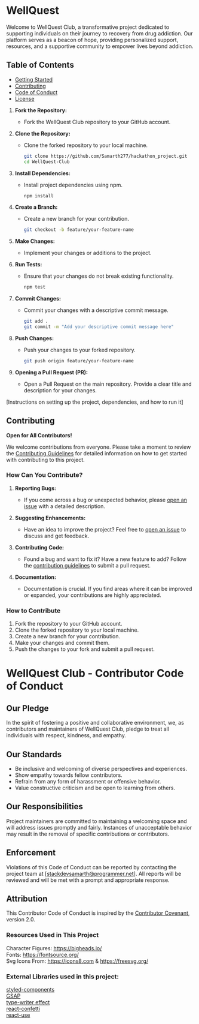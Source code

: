 # WellQuest

Welcome to WellQuest Club, a transformative project dedicated to supporting individuals on their journey to recovery from drug addiction. Our platform serves as a beacon of hope, providing personalized support, resources, and a supportive community to empower lives beyond addiction.

## Table of Contents

- [Getting Started](#getting-started)
- [Contributing](#contributing)
- [Code of Conduct](#code-of-conduct)
- [License](#license)

1. **Fork the Repository:**
   - Fork the WellQuest Club repository to your GitHub account.

2. **Clone the Repository:**
   - Clone the forked repository to your local machine.
     ```bash
     git clone https://github.com/Samarth277/hackathon_project.git
     cd WellQuest-Club
     ```

3. **Install Dependencies:**
   - Install project dependencies using npm.
     ```bash
     npm install
     ```

4. **Create a Branch:**
   - Create a new branch for your contribution.
     ```bash
     git checkout -b feature/your-feature-name
     ```

5. **Make Changes:**
   - Implement your changes or additions to the project.

6. **Run Tests:**
   - Ensure that your changes do not break existing functionality.
     ```bash
     npm test
     ```

7. **Commit Changes:**
   - Commit your changes with a descriptive commit message.
     ```bash
     git add .
     git commit -m "Add your descriptive commit message here"
     ```

8. **Push Changes:**
   - Push your changes to your forked repository.
     ```bash
     git push origin feature/your-feature-name
     ```

9. **Opening a Pull Request (PR):**
   - Open a Pull Request on the main repository. Provide a clear title and description for your changes.

[Instructions on setting up the project, dependencies, and how to run it]

## Contributing

**Open for All Contributors!**

We welcome contributions from everyone. Please take a moment to review the [Contributing Guidelines](CONTRIBUTING.md) for detailed information on how to get started with contributing to this project.

### How Can You Contribute?

1. **Reporting Bugs:**
   - If you come across a bug or unexpected behavior, please [open an issue](../../issues) with a detailed description.

2. **Suggesting Enhancements:**
   - Have an idea to improve the project? Feel free to [open an issue](../../issues) to discuss and get feedback.

3. **Contributing Code:**
   - Found a bug and want to fix it? Have a new feature to add? Follow the [contribution guidelines](CONTRIBUTING.md) to submit a pull request.

4. **Documentation:**
   - Documentation is crucial. If you find areas where it can be improved or expanded, your contributions are highly appreciated.

### How to Contribute

1. Fork the repository to your GitHub account.
2. Clone the forked repository to your local machine.
3. Create a new branch for your contribution.
4. Make your changes and commit them.
5. Push the changes to your fork and submit a pull request.

# WellQuest Club - Contributor Code of Conduct

## Our Pledge

In the spirit of fostering a positive and collaborative environment, we, as contributors and maintainers of WellQuest Club, pledge to treat all individuals with respect, kindness, and empathy.

## Our Standards

- Be inclusive and welcoming of diverse perspectives and experiences.
- Show empathy towards fellow contributors.
- Refrain from any form of harassment or offensive behavior.
- Value constructive criticism and be open to learning from others.

## Our Responsibilities

Project maintainers are committed to maintaining a welcoming space and will address issues promptly and fairly. Instances of unacceptable behavior may result in the removal of specific contributions or contributors.

## Enforcement

Violations of this Code of Conduct can be reported by contacting the project team at [stackdevsamarth@programmer.net]. All reports will be reviewed and will be met with a prompt and appropriate response.

## Attribution

This Contributor Code of Conduct is inspired by the [Contributor Covenant](https://www.contributor-covenant.org/), version 2.0.

### Resources Used in This Project

Character Figures: https://bigheads.io/ <br />
Fonts: https://fontsource.org/ <br />
Svg Icons From: https://icons8.com & https://freesvg.org/   <br />

### External Libraries used in this project: 

[styled-components](https://styled-components.com/docs/advanced) <br />
[GSAP](https://greensock.com/gsap/) <br />
[type-writer effect](https://www.npmjs.com/package/typewriter-effect) <br />
[react-confetti](https://www.npmjs.com/package/react-confetti) <br />
[react-use](https://www.npmjs.com/package/react-use) <br />



